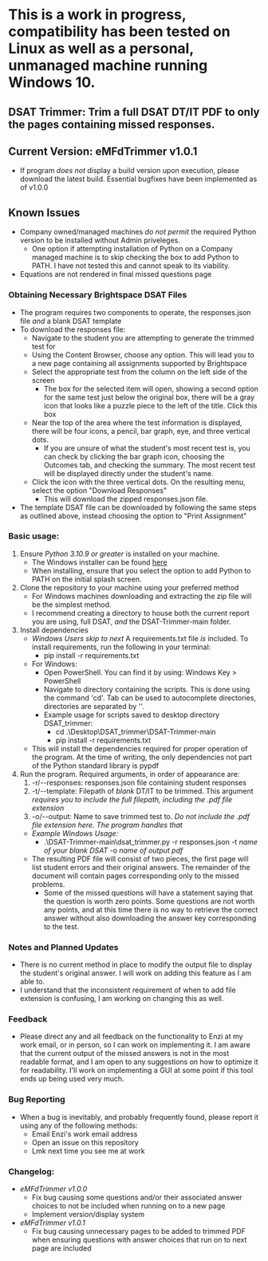 # This is a work in progress, compatibility has been tested on Linux as well as a personal, unmanaged machine running Windows 10.

## DSAT Trimmer: Trim a full DSAT DT/IT PDF to only the pages containing missed responses.
## Current Version: eMFdTrimmer v1.0.1
* If program _does not_ display a build version upon execution, please download the latest build. Essential bugfixes have been implemented as of v1.0.0
## Known Issues
* Company owned/managed machines _do not permit_ the required Python version to be installed without Admin priveleges.
    * One option if attempting installation of Python on a Company managed machine is to skip checking the box to add Python to PATH. I have not tested this and cannot speak to its viability. 
* Equations are not rendered in final missed questions page

### Obtaining Necessary Brightspace DSAT Files
* The program requires two components to operate, the responses.json file _and_ a blank DSAT template
* To download the responses file:
    * Navigate to the student you are attempting to generate the trimmed test for
    * Using the Content Browser, choose any option. This will lead you to a new page containing all assignments supported by Brightspace
    * Select the appropriate test from the column on the left side of the screen
        * The box for the selected item will open, showing a second option for the same test just below the original box, there will be a gray icon that looks like a puzzle piece to the left of the title. Click this box
    * Near the top of the area where the test information is displayed, there will be four icons, a pencil, bar graph, eye, and three vertical dots.
        * If you are unsure of what the student's most recent test is, you can check by clicking the bar graph icon, choosing the Outcomes tab, and checking the summary. The most recent test will be displayed directly under the student's name.
    * Click the icon with the three vertical dots. On the resulting menu, select the option "Download Responses"
        * This will download the zipped responses.json file.
* The template DSAT file can be downloaded by following the same steps as outlined above, instead choosing the option to "Print Assignment"

### Basic usage:
1. Ensure *Python 3.10.9 or greater* is installed on your machine.
    * The Windows installer can be found [here](https://www.python.org/downloads/release/python-3109/)
    * When installing, ensure that you select the option to add Python to PATH on the initial splash screen.
2. Clone the repository to your machine using your preferred method
    * For Windows machines downloading and extracting the zip file will be the simplest method.
    * I recommend creating a directory to house both the current report you are using, full DSAT, _and_ the DSAT-Trimmer-main folder.
3. Install dependencies
    * _Windows Users skip to next_ A requirements.txt file *is* included. To install requirements, run the following in your terminal:
        * pip install -r requirements.txt
    * For Windows:
        * Open PowerShell. You can find it by using: Windows Key > PowerShell
        * Navigate to directory containing the scripts. This is done using the command 'cd'. Tab can be used to autocomplete directories, directories are separated by '\'.
        * Example usage for scripts saved to desktop directory DSAT_trimmer:
            * cd .\Desktop\DSAT_trimmer\DSAT-Trimmer-main
            * pip install -r requirements.txt
    * This will install the dependencies required for proper operation of the program. At the time of writing, the only dependencies not part of the Python standard library is pypdf
4. Run the program. Required arguments, in order of appearance are:
    1. -r/--responses: responses.json file containing student responses
    2. -t/--template: Filepath of *blank* DT/IT to be trimmed. This argument *requires you to include the full filepath, including the .pdf file extension*
    3. -o/--output: Name to save trimmed test to. *Do not include the .pdf file extension here. The program handles that*
    * _Example Windows Usage:_
        *  .\DSAT-Trimmer-main\dsat_trimmer.py -r responses.json -t _name of your blank DSAT_ -o _name of output pdf_
    *  The resulting PDF file will consist of two pieces, the first page will list student errors and their original answers. The remainder of the document will contain pages corresponding only to the missed problems.
        * Some of the missed questions will have a statement saying that the question is worth zero points. Some questions are not worth any points, and at this time there is no way to retrieve the correct answer without also downloading the answer key corresponding to the test.

### Notes and Planned Updates
* There is no current method in place to modify the output file to display the student's original answer. I will work on adding this feature as I am able to.
* I understand that the inconsistent requirement of when to add file extension is confusing, I am working on changing this as well. 

### Feedback
* Please direct any and all feedback on the functionality to Enzi at my work email, or in person, so I can work on implementing it. I am aware that the current output of the missed answers is not in the most readable format, and I am open to any suggestions on how to optimize it for readability. I'll work on implementing a GUI at some point if this tool ends up being used very much.

### Bug Reporting
* When a bug is inevitably, and probably frequently found, please report it using any of the following methods:
    * Email Enzi's work email address
    * Open an issue on this repository
    * Lmk next time you see me at work

### Changelog: 
* _eMFdTrimmer v1.0.0_
    * Fix bug causing some questions and/or their associated answer choices to not be included when running on to a new page
    * Implement version/display system
* _eMFdTrimmer v1.0.1_
    * Fix bug causing unnecessary pages to be added to trimmed PDF when ensuring questions with answer choices that run on to next page are included 

